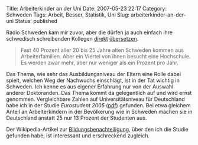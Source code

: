 Title: Arbeiterkinder an der Uni
Date: 2007-05-23 22:17
Category: Schweden
Tags: Arbeit, Besser, Statistik, Uni
Slug: arbeiterkinder-an-der-uni
Status: published

Radio Schweden kam mir zuvor, aber die dürfen ja auch einfach ihre
schwedisch schreibenden Kollegen
[direkt](http://www.sr.se/cgi-bin/ekot/artikel.asp?Artikel=1382111)
[übersetzen](http://www.sr.se/cgi-bin/International/nyhetssidor/artikel.asp?ProgramID=2108&Nyheter=&format=1&artikel=1384009).

> Fast 40 Prozent aller 20 bis 25 Jahre alten Schweden kommen aus
> Arbeiterfamilien. Aber ein Viertel von ihnen besucht eine Hochschule.
> Es werden zwar mehr, aber nur weniger als ein Prozent pro Jahr.

Das Thema, wie sehr das Ausbildungsniveau der Eltern eine Rolle dabei
spielt, welchen Weg der Nachwuchs einschlägt, ist in der Tat wichtig in
Schweden. Ich kenne es aus eigener Erfahrung nur von der Auswahl anderer
Doktoranden. Das Thema kommt da gelegentlich auf und wird ernst
genommen. Vergleichbare Zahlen auf Universitätsniveau für Deutschland
habe ich in der Studie *Eurostudent 2005*
([pdf](http://www.bmbf.de/pub/eurostudent_report_2005.pdf#search=%22Eurostudent-report%22))
gefunden. Bei etwa gleichem Anteil an Arbeiterkindern in der Bevölkerung
wie in Schweden machen sie in Deutschland anstatt 25 nur 13 Prozent der
Studenten aus.

Der Wikipedia-Artikel zur
[Bildungsbenachteiligung](http://de.wikipedia.org/wiki/Bildungsbenachteiligung_in_der_Bundesrepublik_Deutschland),
über den ich die Studie gefunden habe, ist interessant und erschreckend
zugleich.

